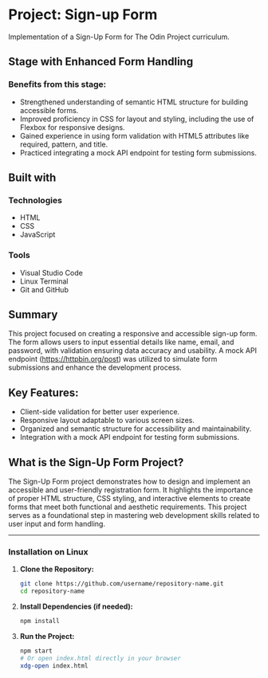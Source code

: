 # Project: Sign-up Form

Implementation of a Sign-Up Form for The Odin Project curriculum.

## Stage with Enhanced Form Handling
### Benefits from this stage:

+ Strengthened understanding of semantic HTML structure for building accessible forms.
+ Improved proficiency in CSS for layout and styling, including the use of Flexbox for responsive designs.
+ Gained experience in using form validation with HTML5 attributes like required, pattern, and title.
+ Practiced integrating a mock API endpoint for testing form submissions.

## Built with
### Technologies
+ HTML
+ CSS
+ JavaScript

### Tools
+ Visual Studio Code
+ Linux Terminal
+ Git and GitHub

## Summary

This project focused on creating a responsive and accessible sign-up form. The form allows users to input essential details like name, email, and password, with validation ensuring data accuracy and usability. A mock API endpoint (https://httpbin.org/post) was utilized to simulate form submissions and enhance the development process.

## Key Features:

+ Client-side validation for better user experience.
+ Responsive layout adaptable to various screen sizes.
+ Organized and semantic structure for accessibility and maintainability.
+ Integration with a mock API endpoint for testing form submissions.

## What is the Sign-Up Form Project?

The Sign-Up Form project demonstrates how to design and implement an accessible and user-friendly registration form. It highlights the importance of proper HTML structure, CSS styling, and interactive elements to create forms that meet both functional and aesthetic requirements. This project serves as a foundational step in mastering web development skills related to user input and form handling.

---------------------------

### Installation on Linux  

1. **Clone the Repository:**  
   ```bash
   git clone https://github.com/username/repository-name.git
   cd repository-name
   ```

2. **Install Dependencies (if needed):**  
   ```bash
   npm install
   ```

3. **Run the Project:**  
   ```bash
   npm start
   # Or open index.html directly in your browser
   xdg-open index.html
   ```

